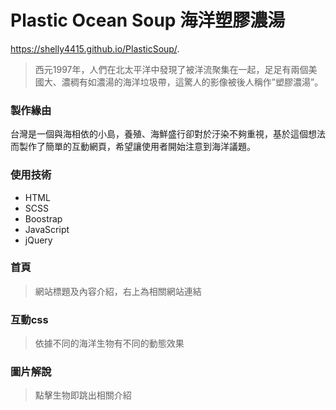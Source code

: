 # Plastic Ocean Soup 海洋塑膠濃湯
https://shelly4415.github.io/PlasticSoup/.
> 西元1997年，人們在北太平洋中發現了被洋流聚集在一起，足足有兩個美國大、濃稠有如濃湯的海洋垃圾帶，這驚人的影像被後人稱作”塑膠濃湯”。

### 製作緣由
台灣是一個與海相依的小島，養殖、海鮮盛行卻對於汙染不夠重視，基於這個想法而製作了簡單的互動網頁，希望讓使用者開始注意到海洋議題。

### 使用技術
* HTML
* SCSS
* Boostrap
* JavaScript
* jQuery

### 首頁
> 網站標題及內容介紹，右上為相關網站連結

### 互動css
> 依據不同的海洋生物有不同的動態效果

### 圖片解說
> 點擊生物即跳出相關介紹

